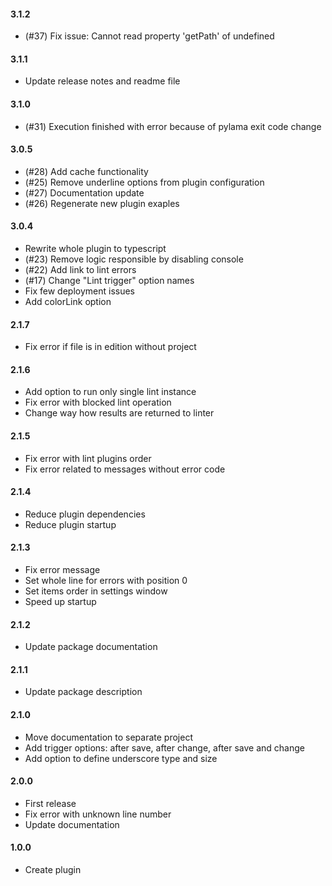#### 3.1.2
* (#37) Fix issue: Cannot read property 'getPath' of undefined

#### 3.1.1
* Update release notes and readme file

#### 3.1.0
* (#31) Execution finished with error because of pylama exit code change

#### 3.0.5
* (#28) Add cache functionality
* (#25) Remove underline options from plugin configuration
* (#27) Documentation update
* (#26) Regenerate new plugin exaples

#### 3.0.4
* Rewrite whole plugin to typescript
* (#23) Remove logic responsible by disabling console
* (#22) Add link to lint errors
* (#17) Change "Lint trigger" option names
* Fix few deployment issues
* Add colorLink option

#### 2.1.7
* Fix error if file is in edition without project

#### 2.1.6
* Add option to run only single lint instance
* Fix error with blocked lint operation
* Change way how results are returned to linter

#### 2.1.5
* Fix error with lint plugins order
* Fix error related to messages without error code

#### 2.1.4
* Reduce plugin dependencies
* Reduce plugin startup

#### 2.1.3
* Fix error message
* Set whole line for errors with position 0
* Set items order in settings window
* Speed up startup

#### 2.1.2
* Update package documentation

#### 2.1.1
* Update package description

#### 2.1.0
* Move documentation to separate project
* Add trigger options: after save, after change, after save and change
* Add option to define underscore type and size

#### 2.0.0
* First release
* Fix error with unknown line number
* Update documentation

#### 1.0.0
* Create plugin
